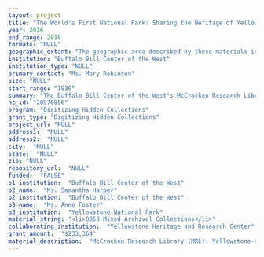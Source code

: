 ```yaml
--- 
layout: project 
title: "The World's First National Park: Sharing the Heritage of Yellowstone"
year: 2016
end_range: 2016
formats: "NULL"
geographic_extant: "The geographic area described by these materials includes Yellowstone National Park in Northwest Wyoming, Southwest Montana, and Northeast Idaho. The Greater Yellowstone Ecosystem (GYE) is a 28,000 mile area, with Yellowstone Park at its core, and is one of the largest intact temperate-zone ecosystems on Earth."
institution: "Buffalo Bill Center of the West"
institution_type: "NULL"
primary_contact: "Ms. Mary Robinson"
size: "NULL"
start_range: "1830"
summary: "The Buffalo Bill Center of the West's McCracken Research Library (MRL), in collaboration with Yellowstone National Park's Heritage and Research Center (YHRC), will digitize and make widely available a vast collection of material from their respective repositories. The collections include maps, atlases, scientific papers, pamphlets, souvenirs, photographs, journals, films, and other rich ephemera from Yellowstone National Park. This iconic region, and the perception people have of it, has served to fire imaginations all over the world. The thirty-month project will create free and open access to collections that will serve not only scholars and researchers in biology, geology, popular culture, and environmental and American history, but members of the general public, who remain enchanted by one of the last intact ecosystems in the lower forty-eight states."
hc_id: "20976856"
program: "Digitizing Hidden Collections"
grant_type: "Digitizing Hidden Collections"
project_url: "NULL"
address1:  "NULL"
address2:  "NULL"
city:  "NULL"
state:  "NULL"
zip: "NULL"
repository_url:  "NULL"
funded:  "FALSE"
p1_institution:  "Buffalo Bill Center of the West"
p2_name:  "Ms. Samantha Harper"
p2_institution:  "Buffalo Bill Center of the West"
p3_name:  "Ms. Anne Foster"
p3_institution:  "Yellowstone National Park"
material_string: "<li>8958 Mixed Archival Collections</li>"
collaborating_institution:  "Yellowstone Heritage and Research Center"
grant_amount:  "$233,364"
material_description:  "McCracken Research Library (MRL): Yellowstone-related materials in MRL have been purchased or received as gifts over many decades. Donors include local residents of Cody, Wyoming, as well as connoisseurs with a passion for the park. Outstanding rarities, such as William Raynolds' 1859 journal, in addition to trip diaries and published accounts, are part of a growing special collection. Unique programs like Camp Trails, that offered young men a wilderness experience; thousands of photographs in historic formats like stereoviews and cyanotypes that detail conditions throughout the park; and a complete set of Yellowstone Nature Notes that captures the observations of park naturalists from 1924 to 1958; to say nothing of a contemporary set of interviews related to bear management in recent decades—all make up this diverse collection. Yellowstone Heritage & Research Center (YHRC): One YHRC collection contains maps, architectural drawings, and engineering drawings documenting events, functions, and activities of Yellowstone National Park. Among these are the first Yellowstone surveys of the 1870s, military-era records documenting Fort Yellowstone, and maps, drawings, and reports that detail the first concessionaires, hotels, facilities, utilities, stage coach lines, roads, rail lines, trails, resource management, and maintenance activities. Fire progression maps, reports, and atlases document the 1988 fire. Park publications such as annual and monthly superintendent reports, Ranger Naturalist Handbooks, and newsletters, which were variously titled over time but generally were intended for internal park communication, will be included. The superintendent reports are probably the most used items in the collection. The films to be digitized were created by rangers and naturalists over several decades and document wildlife and ranger activities in all seasons."
---
```

